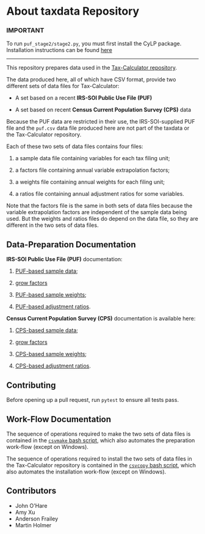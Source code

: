 About taxdata Repository
========================

### IMPORTANT

To run `puf_stage2/stage2.py`, you must first install the CyLP package.
Installation instructions can be found [here](https://github.com/coin-or/CyLP#installation)

---

This repository prepares data used in the [Tax-Calculator
repository](https://github.com/open-source-economics/Tax-Calculator).

The data produced here, all of which have CSV format, provide
two different sets of data files for Tax-Calculator:

* A set based on a recent **IRS-SOI Public Use File (PUF)**

* A set based on recent **Census Current Population Survey (CPS)** data

Because the PUF data are restricted in their use, the IRS-SOI-supplied
PUF file and the `puf.csv` data file produced here are not part of the
taxdata or the Tax-Calculator repository.

Each of these two sets of data files contains four files:

1. a sample data file containing variables for each tax filing unit;

2. a factors file containing annual variable extrapolation factors;

3. a weights file containing annual weights for each filing unit;

4. a ratios file containing annual adjustment ratios for some variables.

Note that the factors file is the same in both sets of data files
because the variable extrapolation factors are independent of the
sample data being used.  But the weights and ratios files do depend on
the data file, so they are different in the two sets of data files.


Data-Preparation Documentation
------------------------------

**IRS-SOI Public Use File (PUF)** documentation:

1. [PUF-based sample data](puf_data/README.md);

2. [grow factors](stage1/README.md)

3. [PUF-based sample weights](puf_stage2/README.md);

4. [PUF-based adjustment ratios](puf_stage3/README.md).

**Census Current Population Survey (CPS)** documentation is available here:

1. [CPS-based sample data](cps_data/README.md);

2. [grow factors](stage1/README.md)

3. [CPS-based sample weights](cps_stage2/README.md);

4. [CPS-based adjustment ratios](cps_stage3/README.md).


Contributing
------------
Before opening up a pull request, run `pytest` to ensure all tests pass.


Work-Flow Documentation
-----------------------

The sequence of operations required to make the two sets of data files
is contained in the [`csvmake` bash script](csvmake), which also
automates the preparation work-flow (except on Windows).

The sequence of operations required to install the two sets of data
files in the Tax-Calculator repository is contained in the [`csvcopy`
bash script](csvcopy), which also automates the installation work-flow
(except on Windows).


Contributors
------------
- John O'Hare
- Amy Xu
- Anderson Frailey
- Martin Holmer
